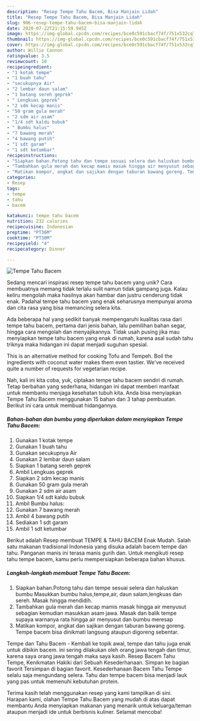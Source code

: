 ```yaml
---
description: "Resep Tempe Tahu Bacem, Bisa Manjain Lidah"
title: "Resep Tempe Tahu Bacem, Bisa Manjain Lidah"
slug: 906-resep-tempe-tahu-bacem-bisa-manjain-lidah
date: 2020-07-22T21:15:59.945Z
image: https://img-global.cpcdn.com/recipes/bce0c591cbacf74f/751x532cq70/tempe-tahu-bacem-foto-resep-utama.jpg
thumbnail: https://img-global.cpcdn.com/recipes/bce0c591cbacf74f/751x532cq70/tempe-tahu-bacem-foto-resep-utama.jpg
cover: https://img-global.cpcdn.com/recipes/bce0c591cbacf74f/751x532cq70/tempe-tahu-bacem-foto-resep-utama.jpg
author: Willie Cannon
ratingvalue: 3.5
reviewcount: 10
recipeingredient:
- "1 kotak tempe"
- "1 buah tahu"
- "secukupnya Air"
- "2 lembar daun salam"
- "1 batang sereh geprek"
- " Lengkuas geprek"
- "2 sdm kecap manis"
- "50 gram gula merah"
- "2 sdm air asam"
- "1/4 sdt kaldu bubuk"
- " Bumbu halus"
- "7 bawang merah"
- "4 bawang putih"
- "1 sdt garam"
- "1 sdt ketumbar"
recipeinstructions:
- "Siapkan bahan.Potong tahu dan tempe sesuai selera dan haluskan bumbu Masukkan bumbu halus,tempe,air, daun salam,lengkuas dan sereh. Masak hingga mendidih."
- "Tambahkan gula merah dan kecap mamis masak hingga air menyusut sebagian kemudian masukkan asam jawa. Masak dan balik tempe supaya warnanya rata hingga air menyusut dan bumbu meresap"
- "Matikan kompor, angkat dan sajikan dengan taburan bawang goreng. Tempe bacem bisa dinikmati langsung ataupun digoreng sebentar."
categories:
- Resep
tags:
- tempe
- tahu
- bacem

katakunci: tempe tahu bacem 
nutrition: 232 calories
recipecuisine: Indonesian
preptime: "PT36M"
cooktime: "PT30M"
recipeyield: "4"
recipecategory: Dinner

---
```



![Tempe Tahu Bacem](https://img-global.cpcdn.com/recipes/bce0c591cbacf74f/751x532cq70/tempe-tahu-bacem-foto-resep-utama.jpg)

Sedang mencari inspirasi resep tempe tahu bacem yang unik? Cara membuatnya memang tidak terlalu sulit namun tidak gampang juga. Kalau keliru mengolah maka hasilnya akan hambar dan justru cenderung tidak enak. Padahal tempe tahu bacem yang enak seharusnya mempunyai aroma dan cita rasa yang bisa memancing selera kita.

Ada beberapa hal yang sedikit banyak mempengaruhi kualitas rasa dari tempe tahu bacem, pertama dari jenis bahan, lalu pemilihan bahan segar, hingga cara mengolah dan menyajikannya. Tidak usah pusing jika mau menyiapkan tempe tahu bacem yang enak di rumah, karena asal sudah tahu triknya maka hidangan ini dapat menjadi suguhan spesial.

This is an alternative method for cooking Tofu and Tempeh. Boil the ingredients with coconut water makes them even tastier. We&#39;ve received quite a number of requests for vegetarian recipe.


Nah, kali ini kita coba, yuk, ciptakan tempe tahu bacem sendiri di rumah. Tetap berbahan yang sederhana, hidangan ini dapat memberi manfaat untuk membantu menjaga kesehatan tubuh kita. Anda bisa menyiapkan Tempe Tahu Bacem menggunakan 15 bahan dan 3 tahap pembuatan. Berikut ini cara untuk membuat hidangannya.

<!--inarticleads1-->

##### Bahan-bahan dan bumbu yang diperlukan dalam menyiapkan Tempe Tahu Bacem:

1. Gunakan 1 kotak tempe
1. Gunakan 1 buah tahu
1. Gunakan secukupnya Air
1. Gunakan 2 lembar daun salam
1. Siapkan 1 batang sereh geprek
1. Ambil  Lengkuas geprek
1. Siapkan 2 sdm kecap manis
1. Gunakan 50 gram gula merah
1. Gunakan 2 sdm air asam
1. Siapkan 1/4 sdt kaldu bubuk
1. Ambil  Bumbu halus:
1. Gunakan 7 bawang merah
1. Ambil 4 bawang putih
1. Sediakan 1 sdt garam
1. Ambil 1 sdt ketumbar


Berikut adalah Resep membuat TEMPE &amp; TAHU BACEM Enak Mudah. Salah satu makanan tradisional Indonesia yang disuka adalah bacem tempe dan tahu. Panganan manis ini terasa manis gurih dan. Untuk mengikuti resep tahu tempe bacem, kamu perlu mempersiapkan beberapa bahan khusus. 

<!--inarticleads2-->

##### Langkah-langkah membuat Tempe Tahu Bacem:

1. Siapkan bahan.Potong tahu dan tempe sesuai selera dan haluskan bumbu Masukkan bumbu halus,tempe,air, daun salam,lengkuas dan sereh. Masak hingga mendidih.
1. Tambahkan gula merah dan kecap mamis masak hingga air menyusut sebagian kemudian masukkan asam jawa. Masak dan balik tempe supaya warnanya rata hingga air menyusut dan bumbu meresap
1. Matikan kompor, angkat dan sajikan dengan taburan bawang goreng. Tempe bacem bisa dinikmati langsung ataupun digoreng sebentar.


Tempe dan Tahu Bacem - Kembali ke topik awal, tempe dan tahu juga enak untuk dibikin bacem. ini sering dilakukan oleh orang jawa tengah dan timur, karena saya orang jawa tengah maka saya kasih. Resep Bacem Tahu Tempe, Kenikmatan Hakiki dari Sebuah Kesederhanaan. Simpan ke bagian favorit Tersimpan di bagian favorit. Kesederhanaan Bacem Tahu Tempe selalu saja mengundang selera. Tahu dan tempe bacem bisa menjadi lauk yang pas untuk memenuhi kebutuhan protein. 

Terima kasih telah menggunakan resep yang kami tampilkan di sini. Harapan kami, olahan Tempe Tahu Bacem yang mudah di atas dapat membantu Anda menyiapkan makanan yang menarik untuk keluarga/teman ataupun menjadi ide untuk berbisnis kuliner. Selamat mencoba!
